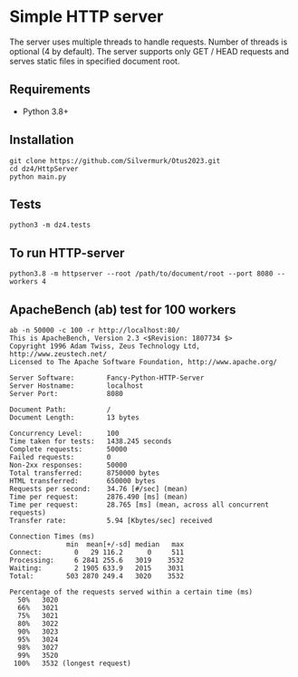 # Simple HTTP server
The server uses multiple threads to handle requests. Number of threads is optional (4 by default).
The server supports only GET / HEAD requests and serves static files in specified document root.

## **Requirements**
* Python 3.8+

## **Installation**
```
git clone https://github.com/Silvermurk/Otus2023.git
cd dz4/HttpServer
python main.py
```

## **Tests**
```
python3 -m dz4.tests
```

## **To run HTTP-server**
```
python3.8 -m httpserver --root /path/to/document/root --port 8080 --workers 4
```

## **ApacheBench (ab) test for 100 workers**
```
ab -n 50000 -c 100 -r http://localhost:80/
This is ApacheBench, Version 2.3 <$Revision: 1807734 $>
Copyright 1996 Adam Twiss, Zeus Technology Ltd, http://www.zeustech.net/
Licensed to The Apache Software Foundation, http://www.apache.org/

Server Software:        Fancy-Python-HTTP-Server
Server Hostname:        localhost
Server Port:            8080

Document Path:          /
Document Length:        13 bytes

Concurrency Level:      100
Time taken for tests:   1438.245 seconds
Complete requests:      50000
Failed requests:        0
Non-2xx responses:      50000
Total transferred:      8750000 bytes
HTML transferred:       650000 bytes
Requests per second:    34.76 [#/sec] (mean)
Time per request:       2876.490 [ms] (mean)
Time per request:       28.765 [ms] (mean, across all concurrent requests)
Transfer rate:          5.94 [Kbytes/sec] received

Connection Times (ms)
              min  mean[+/-sd] median   max
Connect:        0   29 116.2      0     511
Processing:     6 2841 255.6   3019    3532
Waiting:        2 1905 633.9   2015    3031
Total:        503 2870 249.4   3020    3532

Percentage of the requests served within a certain time (ms)
  50%   3020
  66%   3021
  75%   3021
  80%   3022
  90%   3023
  95%   3024
  98%   3027
  99%   3520
 100%   3532 (longest request)
```
